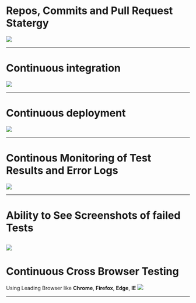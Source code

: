 # Repos, Commits and Pull Request Statergy
![](https://dev.azure.com/SoumyaYalamanchili/2f77fd1c-d6ca-45ca-942c-c9e5cc230e24/_apis/git/repositories/e5788120-7fed-421d-81cb-d42bafee7717/Items?path=%2F.attachments%2Fimage-091a3e85-a65c-4573-b364-47339f60a36a.png&download=false&resolveLfs=true&%24format=octetStream&api-version=5.0-preview.1&sanitize=true&versionDescriptor.version=wikiMaster)

---

# Continuous integration
![](https://dev.azure.com/SoumyaYalamanchili/2f77fd1c-d6ca-45ca-942c-c9e5cc230e24/_apis/git/repositories/e5788120-7fed-421d-81cb-d42bafee7717/Items?path=%2F.attachments%2Fimage-5b399a7e-fba9-40e1-8d65-970719a9c00b.png&download=false&resolveLfs=true&%24format=octetStream&api-version=5.0-preview.1&sanitize=true&versionDescriptor.version=wikiMaster)

---

# Continuous deployment
![](https://dev.azure.com/SoumyaYalamanchili/2f77fd1c-d6ca-45ca-942c-c9e5cc230e24/_apis/git/repositories/e5788120-7fed-421d-81cb-d42bafee7717/Items?path=%2F.attachments%2Fimage-bdb40cce-c6cc-4bc7-847b-2128b2b83e89.png&download=false&resolveLfs=true&%24format=octetStream&api-version=5.0-preview.1&sanitize=true&versionDescriptor.version=wikiMaster)

---


# Continous Monitoring of Test Results and Error Logs
![](https://dev.azure.com/SoumyaYalamanchili/2f77fd1c-d6ca-45ca-942c-c9e5cc230e24/_apis/git/repositories/e5788120-7fed-421d-81cb-d42bafee7717/Items?path=%2F.attachments%2Fimage-b7ad44bf-d119-4934-ab21-b04b37515db8.png&download=false&resolveLfs=true&%24format=octetStream&api-version=5.0-preview.1&sanitize=true&versionDescriptor.version=wikiMaster)

---

# Ability to See Screenshots of failed Tests
![](https://dev.azure.com/SoumyaYalamanchili/2f77fd1c-d6ca-45ca-942c-c9e5cc230e24/_apis/git/repositories/e5788120-7fed-421d-81cb-d42bafee7717/Items?path=%2F.attachments%2Fimage-59fef0e3-5678-4812-a143-43faad7af5dc.png&download=false&resolveLfs=true&%24format=octetStream&api-version=5.0-preview.1&sanitize=true&versionDescriptor.version=wikiMaster)
---

# Continuous Cross Browser Testing
Using Leading Browser like **Chrome**, **Firefox**, **Edge**, **IE**
![](https://dev.azure.com/SoumyaYalamanchili/2f77fd1c-d6ca-45ca-942c-c9e5cc230e24/_apis/git/repositories/e5788120-7fed-421d-81cb-d42bafee7717/Items?path=%2F.attachments%2Fimage-c9908d79-45d2-4e43-b27b-b75ab6a0dfc4.png&download=false&resolveLfs=true&%24format=octetStream&api-version=5.0-preview.1&sanitize=true&versionDescriptor.version=wikiMaster)
***

